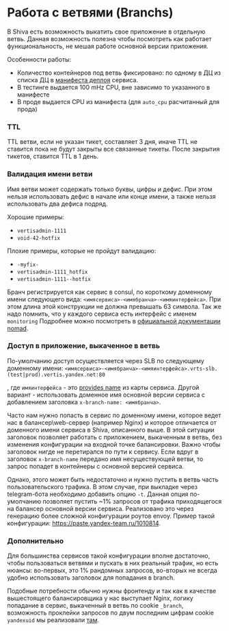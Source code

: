 # Работа с ветвями (Branchs)

В Shiva есть возможность выкатить свое приложение в отдельную ветвь.
Данная возможность полезна чтобы посмотреть как работает функциональность, не мешая работе основной версии приложения.

Особенности работы:
- Количество контейнеров под ветвь фиксировано: по одному в ДЦ из списка ДЦ в [манифеста деплоя](https://a.yandex-team.ru/arcadia/classifieds/services/deploy) сервиса.
- В тестинге выдается 100 mHz CPU, вне зависимо то указанного в манифесте
- В проде выдается CPU из манифеста (для `auto_cpu` расчитанный для прода)

### TTL

TTL ветви, если не указан тикет, составляет 3 дня, иначе TTL не ставится пока не будут закрыты все связанные тикеты. После закрытия тикетов, ставится TTL в 1 день.

### Валидация имени ветви

Имя ветви может содержать только буквы, цифры и дефис. При этом нельзя использовать дефис в начале или конце имени, а также нельзя использовать два дефиса подряд.

Хорошие примеры:
- `vertisadmin-1111`
- `void-42-hotfix`

Плохие примеры, которые не пройдут валидацию:
- `-myfix-`
- `vertisadmin-1111_hotfix`
- `vertisadmin-1111--hotfix`

Бранч регистрируется как сервис в consul, по короткому доменному имени следующего вида: `<имясервиса>-<имябранча>-<имяинтерфейса>`. При этом длина этой конструкции не должна превышать 63 символа. Так же надо помнить, что у каждого сервиса есть интерфейс с именем `monitoring`
Подробнее можно посмотреть в [официальной документации nomad](https://www.nomadproject.io/docs/job-specification/service#service-parameters).

### Доступ в приложение, выкаченное в ветвь
По-умолчанию доступ осуществляется через SLB по следующему доменному имени:
`<имясервиса>-<имябранча>-<имяинтерфейса>.vrts-slb.(test|prod).vertis.yandex.net:80`

, где `имяинтерфейса` - это [provides name](https://a.yandex-team.ru/arcadia/classifieds/services/maps/grpc-echo.yml?rev=r9383240#L7) из карты сервиса.
Другой вариант - использовать доменное имя основной версии сервиса с добавлением заголовка `x-branch-name: <имябранча>`.

Часто нам нужно попасть в сервис по доменному имени, которое ведет нас в балансер\web-сервер (например Nginx) и которое отличается от доменного имени сервиса в Shiva, описанного выше. В этой ситуации заголовок позволяет работать с приложением, выкаченным в ветвь, без изменения конфигурации на входной точке балансировки. Важно чтобы заголовок нигде не перетирался по пути к сервису.
Если вдруг в заголовок `x-branch-name` передано имя несуществующей ветви, то запрос попадет в контейнеры с основной версией сервиса.

Однако, этого может быть недостаточно и нужно пустить в ветвь часть пользовательского трафика.
В этом случае, при выкладке через telegram-бота необходимо добавить опцию `-t`.
Данная опция по-умолчанию позволяет пустить ~1% запросов от трафика приходящегося на балансер основной версии сервиса.
Реализовано это через генерацию более сложной конфигурации роутов envoy. Пример такой конфигурации: https://paste.yandex-team.ru/1010814.

### Дополнительно
Для большинства сервисов такой конфигурации вполне достаточно, чтобы пользоваться ветвями и пускать в них реальный трафик, но есть нюансы: во-первых, это 1% рандомных запросов, во-вторых не всегда удобно использовать заголовок для попадания в branch.

Подобные потребности обычно нужны фронтенду и так как в качестве вышестоящего балансировщика у нас выступает Nginx, логику попадание в сервис, выкаченный в ветвь по cookie `_branch`, возможность проклейки запросов по двум последним цифрам cookie `yandexuid` мы реализовали [там](https://wiki.yandex-team.ru/vertis-admin/NGINX/branches/).
